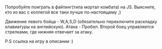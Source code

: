 Попробуйте поиграть в файтинг(типа мортал комбата) на JS. Выясните, кто из вас с коллегой все таки лучше по-настоящему ;) 

Движение левого бойца - W,A,S,D (обязательно переключите раскладку клавиатуры на английскую). Атака - Пробел. 
Второй боец управляется стрелками, где нижняя отвечает за атаку. 


P.S ссылка на игру в описании :) 
